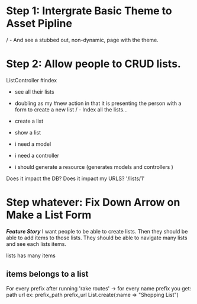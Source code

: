 # Step 1: Intergrate Basic Theme to Asset Pipline

/ - And see a stubbed out, non-dynamic, page with the theme.

# Step 2: Allow people to CRUD lists.

ListController
 #index
 - see all their lists
 - doubling as my #new action
  in that it is presenting the
  person with a form to create
  a new list
/ - Index all the lists...
- create a list

- show a list

- i need a model
- i need a controller
- i should generate a resource (generates models and controllers )

Does it impact the DB?
Does it impact my URLS? '/lists/1'


# Step whatever: Fix Down Arrow on Make a List Form

***Feature Story***
I want people to be able to create lists. Then they should be able to add items
to those lists. They should be able to navigate many lists and see each lists
items.

lists
  has many items

items
  belongs to a list
--------
For every prefix after running 'rake routes'
-> for every name prefix you get:
path
url
ex: prefix_path
    prefix_url
List.create(:name => "Shopping List")
